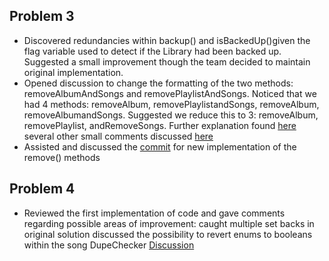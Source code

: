 ## Problem 3
- Discovered redundancies within backup() and isBackedUp()given the flag variable used to detect if the Library had been backed up. Suggested a small improvement though the team decided to maintain original implementation.
- Opened discussion to change the formatting of the two methods: removeAlbumAndSongs and removePlaylistAndSongs. Noticed that we had 4 methods: removeAlbum, removePlaylistandSongs, removeAlbum, removeAlbumandSongs. Suggested we reduce this to 3: removeAlbum, removePlaylist, andRemoveSongs. Further explanation found [here](https://gitlab.cs.mcgill.ca/mnassif/303a3t2/-/issues/4#note_17575)
several other small comments discussed [here](https://gitlab.cs.mcgill.ca/mnassif/303a3t2/-/issues/4/)
 - Assisted and discussed the [commit](https://gitlab.cs.mcgill.ca/mnassif/303a3t2/-/commit/cb1351d11fab4383ec8819e3ff21324acd6ac805) for new implementation of the remove() methods

## Problem 4
- Reviewed the first implementation of code and gave comments regarding possible areas of improvement: caught multiple set backs in original solution discussed the possibility to revert enums to booleans within the song DupeChecker [Discussion](https://gitlab.cs.mcgill.ca/mnassif/303a3t2/-/issues/5#note_17070)

